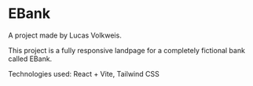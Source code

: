 # EBank

A project made by Lucas Volkweis.

This project is a fully responsive landpage for a completely fictional bank called EBank.

Technologies used: React + Vite, Tailwind CSS
